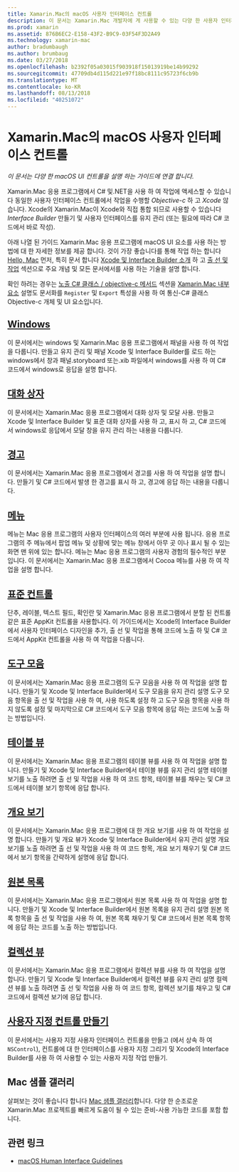 ```yaml
---
title: Xamarin.Mac의 macOS 사용자 인터페이스 컨트롤
description: 이 문서는 Xamarin.Mac 개발자에 게 사용할 수 있는 다양 한 사용자 인터페이스 컨트롤을 설명 하는 지침에 연결 합니다. 연결 된 콘텐츠는 windows, 대화 상자, 경고, 메뉴, 도구 모음, 테이블 뷰, 개요 보기 및 자세히 살펴보겠습니다.
ms.prod: xamarin
ms.assetid: 876B6EC2-E158-43F2-B9C9-03F54F3D2A49
ms.technology: xamarin-mac
author: bradumbaugh
ms.author: brumbaug
ms.date: 03/27/2018
ms.openlocfilehash: b2392f05a03015f903918f15013919be14b99292
ms.sourcegitcommit: 47709db4d115d221e97f18bc8111c95723f6cb9b
ms.translationtype: MT
ms.contentlocale: ko-KR
ms.lasthandoff: 08/13/2018
ms.locfileid: "40251072"
---
```

# <a name="macos-user-interface-controls-in-xamarinmac"></a>Xamarin.Mac의 macOS 사용자 인터페이스 컨트롤

_이 문서는 다양 한 macOS UI 컨트롤을 설명 하는 가이드에 연결 합니다._

Xamarin.Mac 응용 프로그램에서 C# 및.NET을 사용 하 여 작업에 액세스할 수 있습니다 동일한 사용자 인터페이스 컨트롤에서 작업을 수행할 *Objective-c* 하 고 *Xcode* 않습니다. Xcode의 Xamarin.Mac이 Xcode와 직접 통합 되므로 사용할 수 있습니다 _Interface Builder_ 만들기 및 사용자 인터페이스를 유지 관리 (또는 필요에 따라 C# 코드에서 바로 작성).

아래 나열 된 가이드 Xamarin.Mac 응용 프로그램에 macOS UI 요소를 사용 하는 방법에 대 한 자세한 정보를 제공 합니다. 것이 가장 좋습니다를 통해 작업 하는 합니다 [Hello, Mac](~/mac/get-started/hello-mac.md) 먼저, 특히 문서 합니다 [Xcode 및 Interface Builder 소개](~/mac/get-started/hello-mac.md#introduction-to-xcode-and-interface-builder) 하 고 [출 선 및 작업](~/mac/get-started/hello-mac.md#outlets-and-actions) 섹션으로 주요 개념 및 모든 문서에서를 사용 하는 기술을 설명 합니다.

확인 하려는 경우는 [노출 C# 클래스 / objective-c 메서드](~/mac/internals/how-it-works.md#exposing-c-classes--methods-to-objective-c) 섹션을 [Xamarin.Mac 내부 요소](~/mac/internals/how-it-works.md) 설명도 문서화를 `Register` 및 `Export` 특성을 사용 하 여 통신-C# 클래스 Objective-c 개체 및 UI 요소입니다.

## <a name="windowsmacuser-interfacewindowmd"></a>[Windows](~/mac/user-interface/window.md)

이 문서에서는 windows 및 Xamarin.Mac 응용 프로그램에서 패널을 사용 하 여 작업을 다룹니다. 만들고 유지 관리 및 패널 Xcode 및 Interface Builder를 로드 하는 windows에서 창과 패널.storyboard 또는.xib 파일에서 windows를 사용 하 여 C# 코드에서 windows로 응답을 설명 합니다.

## <a name="dialogsmacuser-interfacedialogmd"></a>[대화 상자](~/mac/user-interface/dialog.md)

이 문서에서는 Xamarin.Mac 응용 프로그램에서 대화 상자 및 모달 사용. 만들고 Xcode 및 Interface Builder 및 표준 대화 상자를 사용 하 고, 표시 하 고, C# 코드에서 windows로 응답에서 모달 창을 유지 관리 하는 내용을 다룹니다.

## <a name="alertsmacuser-interfacealertmd"></a>[경고](~/mac/user-interface/alert.md)

이 문서에서는 Xamarin.Mac 응용 프로그램에서 경고를 사용 하 여 작업을 설명 합니다. 만들기 및 C# 코드에서 발생 한 경고를 표시 하 고, 경고에 응답 하는 내용을 다룹니다.

## <a name="menusmacuser-interfacemenumd"></a>[메뉴](~/mac/user-interface/menu.md)

메뉴는 Mac 응용 프로그램의 사용자 인터페이스의 여러 부분에 사용 됩니다. 응용 프로그램의 주 메뉴에서 팝업 메뉴 및 상황에 맞는 메뉴 창에서 아무 곳 이나 표시 될 수 있는 화면 맨 위에 있는 합니다. 메뉴는 Mac 응용 프로그램의 사용자 경험의 필수적인 부분입니다. 이 문서에서는 Xamarin.Mac 응용 프로그램에서 Cocoa 메뉴를 사용 하 여 작업을 설명 합니다.

## <a name="standard-controlsmacuser-interfacestandard-controlsmd"></a>[표준 컨트롤](~/mac/user-interface/standard-controls.md)

단추, 레이블, 텍스트 필드, 확인란 및 Xamarin.Mac 응용 프로그램에서 분할 된 컨트롤 같은 표준 AppKit 컨트롤을 사용합니다. 이 가이드에서는 Xcode의 Interface Builder에서 사용자 인터페이스 디자인을 추가, 출 선 및 작업을 통해 코드에 노출 하 및 C# 코드에서 AppKit 컨트롤을 사용 하 여 작업을 다룹니다.

## <a name="toolbarsmacuser-interfacetoolbarmd"></a>[도구 모음](~/mac/user-interface/toolbar.md)

이 문서에서는 Xamarin.Mac 응용 프로그램의 도구 모음을 사용 하 여 작업을 설명 합니다. 만들기 및 Xcode 및 Interface Builder에서 도구 모음을 유지 관리 설명 도구 모음 항목을 출 선 및 작업을 사용 하 여, 사용 하도록 설정 하 고 도구 모음 항목을 사용 하지 않도록 설정 및 마지막으로 C# 코드에서 도구 모음 항목에 응답 하는 코드에 노출 하는 방법입니다.

## <a name="table-viewsmacuser-interfacetable-viewmd"></a>[테이블 뷰](~/mac/user-interface/table-view.md)

이 문서에서는 Xamarin.Mac 응용 프로그램의 테이블 뷰를 사용 하 여 작업을 설명 합니다. 만들기 및 Xcode 및 Interface Builder에서 테이블 뷰를 유지 관리 설명 테이블 보기를 노출 하려면 출 선 및 작업을 사용 하 여 코드 항목, 테이블 뷰를 채우는 및 C# 코드에서 테이블 보기 항목에 응답 합니다.

## <a name="outline-viewsmacuser-interfaceoutline-viewmd"></a>[개요 보기](~/mac/user-interface/outline-view.md)

이 문서에서는 Xamarin.Mac 응용 프로그램에 대 한 개요 보기를 사용 하 여 작업을 설명 합니다. 만들기 및 개요 뷰가 Xcode 및 Interface Builder에서 유지 관리 설명 개요 보기를 노출 하려면 출 선 및 작업을 사용 하 여 코드 항목, 개요 보기 채우기 및 C# 코드에서 보기 항목을 간략하게 설명에 응답 합니다.

## <a name="source-listsmacuser-interfacesource-listmd"></a>[원본 목록](~/mac/user-interface/source-list.md)

이 문서에서는 Xamarin.Mac 응용 프로그램에서 원본 목록 사용 하 여 작업을 설명 합니다. 만들기 및 Xcode 및 Interface Builder에서 원본 목록을 유지 관리 설명 원본 목록 항목을 출 선 및 작업을 사용 하 여, 원본 목록 채우기 및 C# 코드에서 원본 목록 항목에 응답 하는 코드를 노출 하는 방법입니다.

## <a name="collection-viewsmacuser-interfacecollection-viewmd"></a>[컬렉션 뷰](~/mac/user-interface/collection-view.md)

이 문서에서는 Xamarin.Mac 응용 프로그램에서 컬렉션 뷰를 사용 하 여 작업을 설명 합니다. 만들기 및 Xcode 및 Interface Builder에서 컬렉션 뷰를 유지 관리 설명 컬렉션 뷰를 노출 하려면 출 선 및 작업을 사용 하 여 코드 항목, 컬렉션 보기를 채우고 및 C# 코드에서 컬렉션 보기에 응답 합니다.

## <a name="creating-custom-controlsmacuser-interfacecustom-controlsmd"></a>[사용자 지정 컨트롤 만들기](~/mac/user-interface/custom-controls.md)

이 문서에서는 사용자 지정 사용자 인터페이스 컨트롤을 만들고 (에서 상속 하 여 `NSControl`), 컨트롤에 대 한 인터페이스를 사용자 지정 그리기 및 Xcode의 Interface Builder를 사용 하 여 사용할 수 있는 사용자 지정 작업 만들기.

## <a name="mac-samples-gallery"></a>Mac 샘플 갤러리

살펴보는 것이 좋습니다 합니다 [Mac 샘플 갤러리](https://developer.xamarin.com/samples/mac/all/)합니다. 다양 한 순조로운 Xamarin.Mac 프로젝트를 빠르게 도움이 될 수 있는 준비-사용 가능한 코드를 포함 합니다.

## <a name="related-links"></a>관련 링크

- [macOS Human Interface Guidelines](https://developer.apple.com/macos/human-interface-guidelines/overview/themes/)
